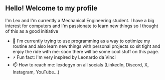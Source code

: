 ## Hello! Welcome to my profile

I'm Lex and I'm currently a Mechanical Engineering student.
I have a big interest for computers and I'm passionate to learn new things so I thought of this as a good initiative

- 💬 I'm currently trying to use programming as a way to optimize my routine and also learn new things with personal
projects so sit tight and enjoy the ride with me: soon there will be some cool stuff on this page.
- ⚡ Fun fact: I'm very inspired by Leonardo da Vinci
- 📫 How to reach me: lexdegyn on all socials (LinkedIn, Discord, X, Instagram, YouTube...)




<!--
Who is this for: New developers, new GitHub users, and students.
What you'll learn: How to create a public repository for use as a profile README.
What you'll build: We'll make a profile README file.
Prerequisites: None. This course is a great introduction for your first day on GitHub.
How long: This launchpad takes about 20 mins to complete. 

**lexdegyn/lexdegyn** is a ✨ _special_ ✨ repository because its `README.md` (this file) appears on your GitHub profile.

Here are some ideas to get you started:

- 🔭 I’mcurrently working on ...
- 🌱 I’m currently learning ...
- 👯 I’m looking to collaborate on ...
- 🤔 I’m looking for help with ...
- 💬 Ask me about ...
- 📫 How to reach me: ...
- 😄 Pronouns: ...
- ⚡ Fun fact: ...
-->
